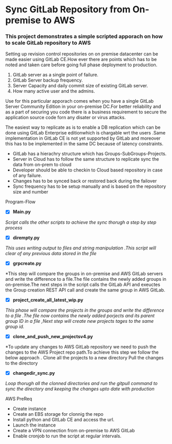 # Sync GitLab Repository from On-premise to AWS 

### This project demonstrates a simple scripted apporach on how to scale GitLab repository to AWS
Setting up revision control repositories on on premise datacenter can be made easier using GitLab CE.How ever there are points which has to be noted and taken care before going full phase deployment to production.
1. GitLab server as a single point of failure.
2. GitLab Server backup frequency.
3. Server Capacity and daily commit size of existing GitLab server.
4. How many active user and the admins.

Use for this particular apporach comes when you have a single GitLab Server Community Edition in your on-premise DC.For better reliability and  as a part of securing you code there is a business requirement to secure the application source code forn any disater or virus attacks. 

The easiest way to replicate as is to enable a DB replication which can be done using GitLab Enterprise editionwhich is chargable wrt the users .Same implementation in GitLab CE is not yet supported by GitLab and moreover this has to be implemented in the same DC because of latency constraints.

- GitLab has a hierachry structure which has Groups-SubGroups-Projects.
- Server in Cloud has to follow the same structure to replicate sync the data from on-prem to cloud
- Developer should be able to checkin to Cloud based repository in case of any failure.
- Changes has to be synced back or restored back during the failover
- Sync frequency has to be setup manually and is based on the repository size and number

Program-Flow

- [x] **Main.py**

*Script calls the other scripts to achieve the sync thorugh a step by step process*

- [x] **dirempty.py**

*This uses writing output to files and string manipulation .This script will clear of any previous data stored in the file*

- [x] **grpcreate.py**

*This step will compare the groups in on-premise and AWS GitLab servers and write the difference to a file.The file contains the newly added groups in on-premise.The next steps in the script calls the GitLab API and exeuctes the Group creation REST API call and create the same group in AWS GitLab.

- [x] **project_create_all_latest_wip.py**

*This phase will compare the projects in the groups and write the difference to a file .The file now contains the newly added porjects and its parent  group ID in a file ,Next step will create new projects tages to the same group id.*

- [x] **clone_and_push_new_projectsv4.py**

*To update any changes to AWS GitLab repository we need to push the changes to the AWS Project repo path.To achieve this step we follow the below approach .
Clone all the projects to a new directory
Pull the changes to the directory 

- [x] **changedir_sync.py**

*Loop thorugh all the clonned directories and run the gitpull command to sync the directory and keeping the changes upto date with production*


AWS PreReq
 -  Create instance
 -  Create an EBS storage for clonnig the repo
 -  Install python and GItLab CE and access the url.
 -  Launch the instance 
 -  Create a VPN connection from on-premise to AWS GitLab
 -  Enable cronjob to run the script at regular intervals.






